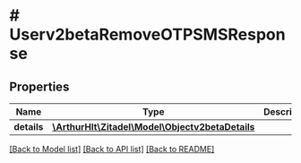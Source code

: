 # # Userv2betaRemoveOTPSMSResponse

## Properties

Name | Type | Description | Notes
------------ | ------------- | ------------- | -------------
**details** | [**\ArthurHlt\Zitadel\Model\Objectv2betaDetails**](Objectv2betaDetails.md) |  | [optional]

[[Back to Model list]](../../README.md#models) [[Back to API list]](../../README.md#endpoints) [[Back to README]](../../README.md)
